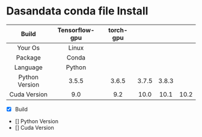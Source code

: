 # Dasandata conda file Install


| Build           | Tensorflow-gpu  | torch-gpu |         |         |         |
| :-------------: | :-------------: | :-------: | :-----: | :-----: | :-----: |
| Your Os         | Linux                                                 |||||
| Package         | Conda                                                 |||||
| Language        | Python                                                |||||
| Python Version  | 3.5.5           | 3.6.5     |  3.7.5  |  3.8.3  |         |
| Cuda Version    | 9.0             |  9.2      | 10.0    | 10.1    | 10.2    |

- [x] Build
- [] Python Version
- [] Cuda Version
